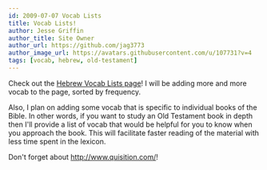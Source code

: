 ```yaml
---
id: 2009-07-07 Vocab Lists 
title: Vocab Lists!
author: Jesse Griffin
author_title: Site Owner
author_url: https://github.com/jag3773
author_image_url: https://avatars.githubusercontent.com/u/107731?v=4
tags: [vocab, hebrew, old-testament]
---
```


Check out the [Hebrew Vocab Lists page](/hebrew/vocab-lists)!  I will be adding more and more vocab to the page, sorted by frequency.

Also, I plan on adding some vocab that is specific to individual books of the Bible.  In other words, if you want to study an Old Testament book in depth then I'll provide a list of vocab that would be helpful for you to know when you approach the book.  This will facilitate faster reading of the material with less time spent in the lexicon.

Don't forget about http://www.quisition.com/!
